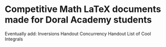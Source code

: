 # Competitive Math LaTeX documents made for Doral Academy students

Eventually add:
Inversions Handout
Concurrency Handout
List of Cool Integrals
